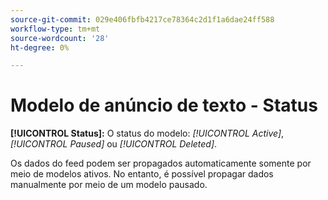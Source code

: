 ```yaml
---
source-git-commit: 029e406fbfb4217ce78364c2d1f1a6dae24ff588
workflow-type: tm+mt
source-wordcount: '28'
ht-degree: 0%

---
```

# Modelo de anúncio de texto - Status

**[!UICONTROL Status]:** O status do modelo: *[!UICONTROL Active]*, *[!UICONTROL Paused]* ou *[!UICONTROL Deleted]*.

Os dados do feed podem ser propagados automaticamente somente por meio de modelos ativos. No entanto, é possível propagar dados manualmente por meio de um modelo pausado.
